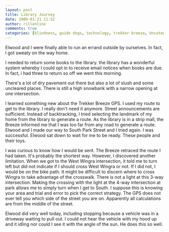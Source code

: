 ```yaml
---
layout: post
title: Library Journey
date: 2009-01-21 11:52
author: rillonline
comments: true
categories: [blindness, guide dogs, technology, trekker breeze, Uncategorized]
---
```

Elwood and I were finally able to run an errand outside by ourselves. In fact, I got sweaty on the way home.

I needed to return some books to the library. the library has a wonderful system whereby I could opt in to receive email notices when books are due. In fact, i had three to return so off we went this morning.

There's a lot of dry pavement out there but also a lot of slush and some uncleared places. There is still a high snowbank with a narrow opening at one intersection.

I learned something new about the Trekker Breeze GPS. I used my route to get to the library. I really don't need it anymore. Street announcements are sufficient. Instead of backtracking, I tried selecting the landmark of my home from the library to generate a route. As the library is in a strip mall, the Breeze informed me that I was too far from any road to generate a route. Elwood and I made our way to South Park Street and I tried again. I was successful. Elwood sat down to wait for me to be ready. These people and their toys.

I was curious to know how I would be sent. The Breeze retraced the route I had taken. It's probably the shortest way. However, I discovered another limitation. When we got to the West Wingra intersection, it told me to turn left but did not indicate if I should cross West Wingra or not. If I did not, I would be on the bike path. It might be difficult to discern where to cross Wingra to take advantage of the crosswalk. There is not a light at this 3-way intersection. Making the crossing with the light at the 4-way intersection at park allows me to simply turn when I get to South. I suppose this is knowing your area and trial and error to pick the correct strategy. The GPS does not ever tell you which side of the street you are on.  Apparently all calculations are from the middle of the street.

Elwood did very well today, including stopping because a vehicle was in a driveway waiting to pull out. I could not hear the vehicle with my hood up and it idling nor could I see it with the angle of the sun. He does this so well.
